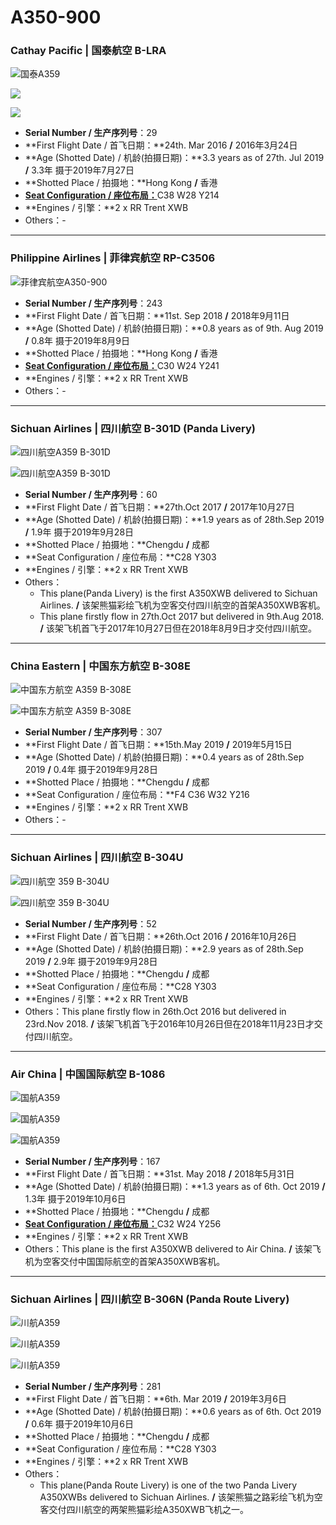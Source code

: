 # A350-900

### Cathay Pacific | 国泰航空     B-LRA

![国泰A359](http://cdn.eternityqjl.top/A359_CX_B-LRA.jpg)

![](http://cdn.eternityqjl.top/A359_CX_B-LRA_2.jpg)

![](http://cdn.eternityqjl.top/A359_CX_B-LRA_3.jpg)

- **Serial Number / 生产序列号**：29
- **First Flight Date / 首飞日期：**24th. Mar 2016 **/** 2016年3月24日
- **Age (Shotted Date) / 机龄(拍摄日期)：**3.3 years as of 27th. Jul 2019 **/** 3.3年 摄于2019年7月27日
- **Shotted Place / 拍摄地：**Hong Kong  **/**  香港
- [**Seat Configuration / 座位布局：**](https://www.cathaypacific.com/cx/sc_CN/travel-information/flying-with-us/aircraft-and-fleet/airbus-a350/900.html)C38 W28 Y214
- **Engines / 引擎：**2 x RR Trent XWB
- Others：-

------

### Philippine Airlines | 菲律宾航空     RP-C3506

![菲律宾航空A350-900](http://cdn.eternityqjl.top/A359_PR_RP-C3506.jpg)

- **Serial Number / 生产序列号**：243
- **First Flight Date / 首飞日期：**11st. Sep 2018  **/**  2018年9月11日
- **Age (Shotted Date) / 机龄(拍摄日期)：**0.8 years as of 9th. Aug 2019  **/**  0.8年  摄于2019年8月9日
- **Shotted Place / 拍摄地：**Hong Kong  **/**  香港
- [**Seat Configuration / 座位布局：**](https://www.philippineairlines.com/en/travelinformation/beforeyoufly/palaircraft/a350-900/seatmapA350-900)C30 W24 Y241
- **Engines / 引擎：**2 x RR Trent XWB
- Others：-

****

### Sichuan Airlines | 四川航空     B-301D  (Panda Livery)

![四川航空A359 B-301D](http://cdn.eternityqjl.top/A359_3U_B-301D%28PandaDelivery1%29_2.jpg)

![四川航空A359 B-301D](http://cdn.eternityqjl.top/A359_3U_B-301D%28PandaDelivery1%29_4.jpg)

- **Serial Number / 生产序列号**：60
- **First Flight Date / 首飞日期：**27th.Oct 2017  **/**  2017年10月27日
- **Age (Shotted Date) / 机龄(拍摄日期)：**1.9 years as of 28th.Sep 2019  **/**  1.9年  摄于2019年9月28日
- **Shotted Place / 拍摄地：**Chengdu  **/**  成都
- **Seat Configuration / 座位布局：**C28 Y303
- **Engines / 引擎：**2 x RR Trent XWB
- Others：
  * This plane(Panda Livery) is the first A350XWB delivered to Sichuan Airlines.  **/**  该架熊猫彩绘飞机为空客交付四川航空的首架A350XWB客机。
  * This plane firstly flow in 27th.Oct 2017 but delivered in 9th.Aug 2018.  **/**  该架飞机首飞于2017年10月27日但在2018年8月9日才交付四川航空。

****

### China Eastern | 中国东方航空     B-308E

![中国东方航空 A359 B-308E](http://cdn.eternityqjl.top/A350_MU_B-308E_2.jpg)

![中国东方航空 A359 B-308E](http://cdn.eternityqjl.top/A350_MU_B-308E_1.jpg)

- **Serial Number / 生产序列号**：307
- **First Flight Date / 首飞日期：**15th.May 2019  **/**  2019年5月15日
- **Age (Shotted Date) / 机龄(拍摄日期)：**0.4 years as of 28th.Sep 2019  **/**  0.4年  摄于2019年9月28日
- **Shotted Place / 拍摄地：**Chengdu  **/**  成都
- **Seat Configuration / 座位布局：**F4 C36 W32 Y216
- **Engines / 引擎：**2 x RR Trent XWB
- Others：-

****

### Sichuan Airlines | 四川航空     B-304U

![四川航空 359 B-304U](http://cdn.eternityqjl.top/A359_3U_B-304U_1.jpg)

![四川航空 359 B-304U](http://cdn.eternityqjl.top/A359_3U_B-304U_5.jpg)

- **Serial Number / 生产序列号**：52
- **First Flight Date / 首飞日期：**26th.Oct 2016  **/**  2016年10月26日
- **Age (Shotted Date) / 机龄(拍摄日期)：**2.9 years as of 28th.Sep 2019  **/**  2.9年  摄于2019年9月28日
- **Shotted Place / 拍摄地：**Chengdu  **/**  成都
- **Seat Configuration / 座位布局：**C28 Y303
- **Engines / 引擎：**2 x RR Trent XWB
- Others：This plane firstly flow in 26th.Oct 2016 but delivered in 23rd.Nov 2018.  **/**  该架飞机首飞于2016年10月26日但在2018年11月23日才交付四川航空。

****

### Air China | 中国国际航空     B-1086

![国航A359](http://cdn.eternityqjl.top/A359_CA_B-1086_1.jpg)

![国航A359](http://cdn.eternityqjl.top/A359_CA_B-1086_3.jpg)

![国航A359](http://cdn.eternityqjl.top/A359_CA_B-1086_4.jpg)

- **Serial Number / 生产序列号**：167
- **First Flight Date / 首飞日期：**31st. May 2018  **/**  2018年5月31日
- **Age (Shotted Date) / 机龄(拍摄日期)：**1.3 years as of 6th. Oct 2019  **/**  1.3年  摄于2019年10月6日
- **Shotted Place / 拍摄地：**Chengdu  **/**  成都
- [**Seat Configuration / 座位布局：**](http://www.airchina.com.cn/cn/info/flight-experience/cabin-type-view/350.shtml)C32 W24 Y256
- **Engines / 引擎：**2 x RR Trent XWB
- Others：This plane is the first A350XWB delivered to Air China.  **/**  该架飞机为空客交付中国国际航空的首架A350XWB客机。

****

### Sichuan Airlines | 四川航空     B-306N  (Panda Route Livery)

![川航A359](http://cdn.eternityqjl.top/A359_3U_B-306N_1.jpg)

![川航A359](http://cdn.eternityqjl.top/A359_3U_B-306N_4.jpg)

![川航A359](http://cdn.eternityqjl.top/A359_3U_B-306N_5.jpg)

- **Serial Number / 生产序列号**：281
- **First Flight Date / 首飞日期：**6th. Mar 2019  **/**  2019年3月6日
- **Age (Shotted Date) / 机龄(拍摄日期)：**0.6 years as of 6th. Oct 2019  **/**  0.6年  摄于2019年10月6日
- **Shotted Place / 拍摄地：**Chengdu  **/**  成都
- **Seat Configuration / 座位布局：**C28 Y303
- **Engines / 引擎：**2 x RR Trent XWB
- Others：
  - This plane(Panda Route Livery) is one of the two Panda Livery A350XWBs delivered to Sichuan Airlines.  **/**  该架熊猫之路彩绘飞机为空客交付四川航空的两架熊猫彩绘A350XWB飞机之一。

